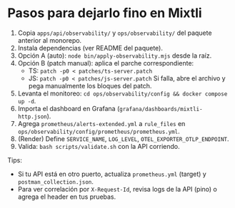 # Pasos para dejarlo fino en Mixtli

1) Copia `apps/api/observability/` y `ops/observability/` del paquete anterior al monorepo.
2) Instala dependencias (ver README del paquete).
3) Opción A (auto): `node bin/apply-observability.mjs` desde la raíz.
4) Opción B (patch manual): aplica el parche correspondiente:
   - TS: `patch -p0 < patches/ts-server.patch`
   - JS: `patch -p0 < patches/js-server.patch`
   Si falla, abre el archivo y pega manualmente los bloques del patch.
5) Levanta el monitoreo: `cd ops/observability/config && docker compose up -d`.
6) Importa el dashboard en Grafana (`grafana/dashboards/mixtli-http.json`).
7) Agrega `prometheus/alerts-extended.yml` a `rule_files` en `ops/observability/config/prometheus/prometheus.yml`.
8) (Render) Define `SERVICE_NAME`, `LOG_LEVEL`, `OTEL_EXPORTER_OTLP_ENDPOINT`.
9) Valida: `bash scripts/validate.sh` con la API corriendo.

Tips:
- Si tu API está en otro puerto, actualiza `prometheus.yml` (target) y `postman_collection.json`.
- Para ver correlación por `X-Request-Id`, revisa logs de la API (pino) o agrega el header en tus pruebas.
